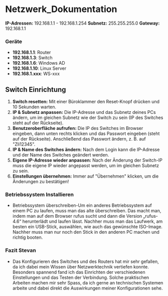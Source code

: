 # Netzwerk_Dokumentation

**IP-Adressen:** 192.168.1.1 - 192.168.1.254
**Subnetz:** 255.255.255.0
**Gateway:** 192.168.1.1

### Geräte
- **192.168.1.1**: Router
- **192.168.1.3**: Switch
- **192.168.1.6**: Windows AD
- **192.168.1.10**: Linux Server
- **192.168.1.xxx**: WS-xxx

## Switch Einrichtung
1. **Switch resetten:** Mit einer Büroklammer den Reset-Knopf drücken und 10 Sekunden warten.  
2. **IP & Subnetz anpassen:** Die IP-Adresse und das Subnetz deines PCs ändern, um im gleichen Subnetz wie der Switch zu sein (IP des Switches steht auf der Rückseite).  
3. **Benutzeroberfläche aufrufen:** Die IP des Switches im Browser eingeben, dann unten rechts klicken und das Passwort eingeben (steht auf der Rückseite). Anschließend das Passwort ändern, z. B. auf "Zli12345".  
4. **IP & Name des Switches ändern:** Nach dem Login kann die IP-Adresse und der Name des Switches geändert werden.  
5. **Eigene IP-Adresse wieder anpassen:** Nach der Änderung der Switch-IP muss die eigene IP wieder angepasst werden, um im gleichen Subnetz zu sein.  
6. **Einstellungen übernehmen:** Immer auf "Übernehmen" klicken, um die Änderungen zu bestätigen!

### Betriebssystem Installieren
- Betriebssystem überschreiben-Um ein anderes Betriebssystem auf einem PC zu laufen, muss man das alte überschreiben. Das macht man, indem man auf dem Browser rufus sucht und dann die Version „rufus-4.6“ herunterlädt und laufen lässt. Nachher muss man das Laufwerk, am besten ein USB-Stick, auswählen, wie auch das gewünschte ISO-Image. Nachher muss man nur noch den Stick in den anderen PC machen und richtig booten.

### Fazit Stevan
- Das Konfigurieren des Switches und des Routers hat mir sehr gefallen, da ich dabei mein Wissen über Netzwerktechnik vertiefen konnte. Besonders spannend fand ich das Einrichten der verschiedenen Einstellungen und das Testen der Verbindung. Solche praktischen Arbeiten machen mir sehr Spass, da ich gerne an technischen Systemen arbeite und dabei direkt die Auswirkungen meiner Konfigurationen sehe.

